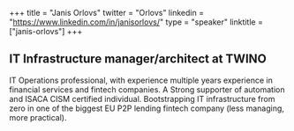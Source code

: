 +++
title = "Janis Orlovs"
twitter = "Orlovs"
linkedin = "https://www.linkedin.com/in/janisorlovs/"
type = "speaker"
linktitle = ["janis-orlovs"]
+++

<h2>IT Infrastructure manager/architect at TWINO</h2>

<p>IT Operations professional, with experience multiple years experience in financial services and fintech companies. A Strong supporter of automation and ISACA CISM certified individual. Bootstrapping IT infrastructure from zero in one of the biggest EU P2P lending fintech company (less managing, more practical).</p>
